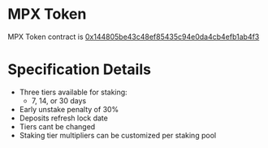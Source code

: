# MPX Token

MPX Token contract is [0x144805be43c48ef85435c94e0da4cb4efb1ab4f3](https://etherscan.io/token/0x144805be43c48ef85435c94e0da4cb4efb1ab4f3#code)

# Specification Details

* Three tiers available for staking:
    * 7, 14, or 30 days
* Early unstake penalty of 30%
* Deposits refresh lock date
* Tiers cant be changed
* Staking tier multipliers can be customized per staking pool


